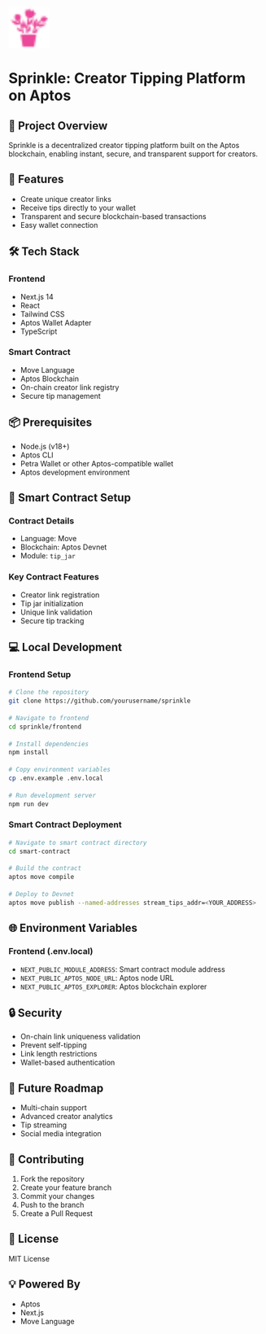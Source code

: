 <img src="logo.svg" alt="Sprinkle Logo" width="80" />

# Sprinkle: Creator Tipping Platform on Aptos

## 🌱 Project Overview

Sprinkle is a decentralized creator tipping platform built on the Aptos blockchain, enabling instant, secure, and transparent support for creators.

## 🚀 Features

- Create unique creator links
- Receive tips directly to your wallet
- Transparent and secure blockchain-based transactions
- Easy wallet connection

## 🛠 Tech Stack

### Frontend
- Next.js 14
- React
- Tailwind CSS
- Aptos Wallet Adapter
- TypeScript

### Smart Contract
- Move Language
- Aptos Blockchain
- On-chain creator link registry
- Secure tip management

## 📦 Prerequisites

- Node.js (v18+)
- Aptos CLI
- Petra Wallet or other Aptos-compatible wallet
- Aptos development environment

## 🔧 Smart Contract Setup

### Contract Details
- Language: Move
- Blockchain: Aptos Devnet
- Module: `tip_jar`

### Key Contract Features
- Creator link registration
- Tip jar initialization
- Unique link validation
- Secure tip tracking

## 💻 Local Development

### Frontend Setup
```bash
# Clone the repository
git clone https://github.com/yourusername/sprinkle

# Navigate to frontend
cd sprinkle/frontend

# Install dependencies
npm install

# Copy environment variables
cp .env.example .env.local

# Run development server
npm run dev
```

### Smart Contract Deployment
```bash
# Navigate to smart contract directory
cd smart-contract

# Build the contract
aptos move compile

# Deploy to Devnet
aptos move publish --named-addresses stream_tips_addr=<YOUR_ADDRESS>
```

## 🌐 Environment Variables

### Frontend (.env.local)
- `NEXT_PUBLIC_MODULE_ADDRESS`: Smart contract module address
- `NEXT_PUBLIC_APTOS_NODE_URL`: Aptos node URL
- `NEXT_PUBLIC_APTOS_EXPLORER`: Aptos blockchain explorer

## 🔒 Security

- On-chain link uniqueness validation
- Prevent self-tipping
- Link length restrictions
- Wallet-based authentication

## 🔮 Future Roadmap
- Multi-chain support
- Advanced creator analytics
- Tip streaming
- Social media integration

## 🤝 Contributing

1. Fork the repository
2. Create your feature branch
3. Commit your changes
4. Push to the branch
5. Create a Pull Request

## 📄 License

MIT License

## 💡 Powered By
- Aptos
- Next.js
- Move Language
